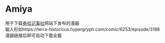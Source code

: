 # Amiya
   用于下载[泰拉记事社](https://terra-historicus.hypergryph.com)网站下发布的漫画<br>
   输入形如https://terra-historicus.hypergryph.com/comic/6253/episode/3188<br>漫画链接后即可自动下载全篇
